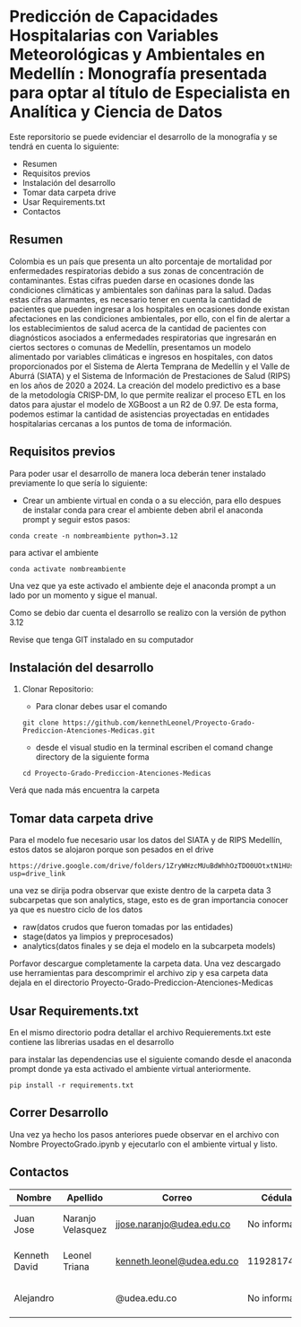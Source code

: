 # Predicción de Capacidades Hospitalarias con Variables Meteorológicas y Ambientales en Medellín : Monografía presentada para optar al título de Especialista en Analítica y Ciencia de Datos



Este reporsitorio se puede evidenciar el desarrollo de la monografía y se tendrá en cuenta lo siguiente:
- Resumen
- Requisitos previos
- Instalación del desarrollo
- Tomar data carpeta drive
- Usar Requirements.txt
- Contactos

## Resumen

Colombia es un país que presenta un alto porcentaje de mortalidad por enfermedades respiratorias debido a sus zonas de concentración de contaminantes. Estas cifras pueden darse en ocasiones donde las condiciones climáticas y ambientales son dañinas para la salud. Dadas estas cifras alarmantes, es necesario tener en cuenta la cantidad de pacientes que pueden ingresar a los hospitales en ocasiones donde existan afectaciones en las condiciones ambientales, por ello, con el fin de alertar a los establecimientos de salud acerca de la cantidad de pacientes con diagnósticos asociados a enfermedades respiratorias que ingresarán en ciertos sectores o comunas de Medellín, presentamos un modelo alimentado por variables climáticas e ingresos en hospitales, con datos proporcionados por el Sistema de Alerta Temprana de Medellín y el Valle de Aburrá (SIATA) y el Sistema de Información de Prestaciones de Salud (RIPS) en los años de 2020 a 2024. La creación del modelo predictivo es a base de la metodología CRISP-DM, lo que permite realizar el proceso ETL en los datos para ajustar el modelo de XGBoost a un R2 de 0.97. De esta forma, podemos estimar la cantidad de asistencias proyectadas en entidades hospitalarias cercanas a los puntos de toma de información.

## Requisitos previos
Para poder usar el desarrollo de manera loca deberán tener instalado previamente lo que sería lo siguiente: 
- Crear un ambiente virtual en conda o a su elección, para ello despues de instalar conda para crear el ambiente  deben abril el anaconda prompt y seguir estos pasos:

```
conda create -n nombreambiente python=3.12
 ```
para activar el ambiente

```
conda activate nombreambiente
 ```

Una vez que ya este activado el ambiente deje el anaconda prompt a un lado por un momento y sigue el manual.

Como se debio dar cuenta el desarrollo se realizo con la versión de python 3.12

Revise que tenga GIT instalado en su computador

## Instalación del desarrollo

1) Clonar Repositorio:
    - Para clonar debes usar el comando
    ```
    git clone https://github.com/kennethLeonel/Proyecto-Grado-Prediccion-Atenciones-Medicas.git
    ```

    - desde el visual studio en la terminal escriben el comand change directory de la siguiente forma 
    ```
    cd Proyecto-Grado-Prediccion-Atenciones-Medicas
    ```
Verá que nada más encuentra la carpeta
## Tomar data carpeta drive
Para el modelo fue necesario usar los datos del SIATA y de RIPS Medellín, estos datos se alojaron porque son pesados en el drive 
```
https://drive.google.com/drive/folders/1ZryWHzcMUuBdWhhOzTDO0UOtxtN1HUsW?usp=drive_link
```
una vez se dirija podra observar que existe dentro de la carpeta data 3 subcarpetas que son analytics, stage, esto es de gran importancia conocer ya que es nuestro ciclo de los datos

- raw(datos crudos que fueron tomadas por las entidades)
- stage(datos ya limpios y preprocesados)
- analytics(datos finales y se deja el modelo en la subcarpeta models)

Porfavor descargue completamente la carpeta data. Una vez descargado use herramientas para descomprimir el archivo zip y esa carpeta data dejala en el directorio Proyecto-Grado-Prediccion-Atenciones-Medicas

## Usar Requirements.txt

En el mismo directorio podra detallar el archivo Requierements.txt este contiene las librerias usadas en el desarrollo

para instalar las dependencias use el siguiente comando desde el anaconda prompt donde ya esta activado el ambiente virtual anteriormente.

```
pip install -r requirements.txt
```

## Correr Desarrollo

Una vez ya hecho los pasos anteriores puede observar en el archivo con Nombre ProyectoGrado.ipynb y ejecutarlo con el ambiente virtual y listo.


## Contactos

| Nombre | Apellido | Correo               | Cédula   | Universidad     | Rol |
|--------|----------|----------------------|----------|-----------------|-----|
| Juan Jose  | Naranjo Velasquez    | jjose.naranjo@udea.edu.co      | No informa | Universidad de Antioquia   | Estudiante |
| Kenneth David    | Leonel Triana    | kenneth.leonel@udea.edu.co        | 1192817456 | Universidad de Antioquia   | Estudiante |
| Alejandro    |     | @udea.edu.co        | No informa | Universidad de Antioquia   | Asesor |
